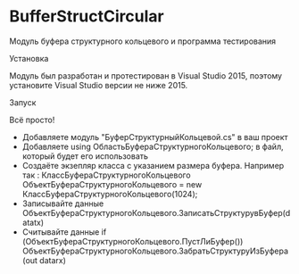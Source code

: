 # BufferStructCircular
Модуль буфера структурного кольцевого и программа тестирования

Установка

Модуль был разработан и протестирован в Visual Studio 2015, поэтому установите Visual Studio версии не ниже 2015.

Запуск

Всё просто! 
* Добавляете модуль "БуферСтруктурныйКольцевой.cs" в ваш проект
* Добавляете using ОбластьБуфераСтруктурногоКольцевого; в файл, который будет его использовать
* Создаёте экзепляр класса с указанием размера буфера. Например так : КлассБуфераСтруктурногоКольцевого ОбъектБуфераСтруктурногоКольцевого = new КлассБуфераСтруктурногоКольцевого(1024);
* Записывайте данные ОбъектБуфераСтруктурногоКольцевого.ЗаписатьСтруктурувБуфер(datatx)
* Считывайте данные if (ОбъектБуфераСтруктурногоКольцевого.ПустЛиБуфер()) ОбъектБуфераСтруктурногоКольцевого.ЗабратьСтруктуруИзБуфера(out datarx)

